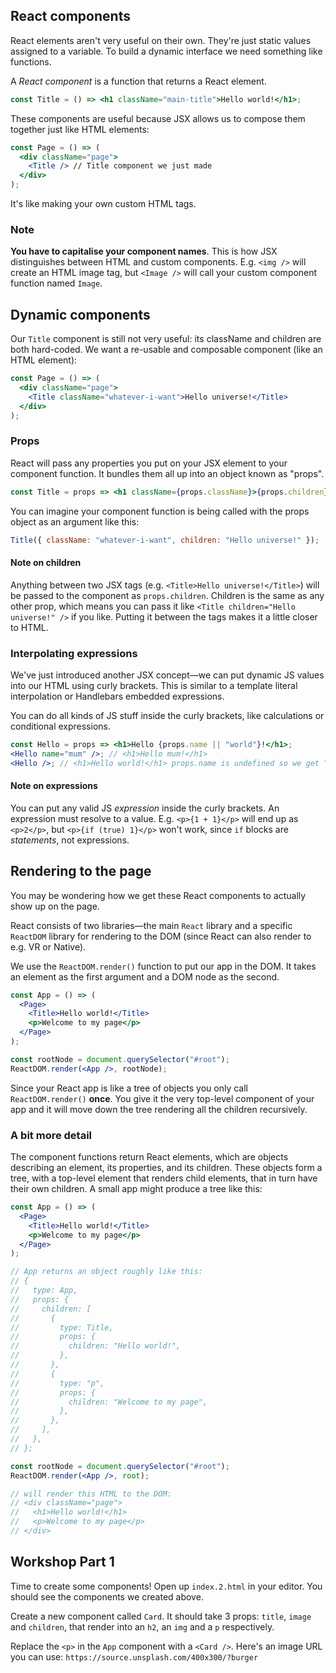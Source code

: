 ## React components

React elements aren't very useful on their own. They're just static values assigned to a variable. To build a dynamic interface we need something like functions.

A _React component_ is a function that returns a React element.

```jsx
const Title = () => <h1 className="main-title">Hello world!</h1>;
```

These components are useful because JSX allows us to compose them together just like HTML elements:

```jsx
const Page = () => (
  <div className="page">
    <Title /> // Title component we just made
  </div>
);
```

It's like making your own custom HTML tags.

### Note

**You have to capitalise your component names**. This is how JSX distinguishes between HTML and custom components. E.g. `<img />` will create an HTML image tag, but `<Image />` will call your custom component function named `Image`.

## Dynamic components

Our `Title` component is still not very useful: its className and children are both hard-coded. We want a re-usable and composable component (like an HTML element):

```jsx
const Page = () => (
  <div className="page">
    <Title className="whatever-i-want">Hello universe!</Title>
  </div>
);
```

### Props

React will pass any properties you put on your JSX element to your component function. It bundles them all up into an object known as "props".

```jsx
const Title = props => <h1 className={props.className}>{props.children}</h1>;
```

You can imagine your component function is being called with the props object as an argument like this:

```javascript
Title({ className: "whatever-i-want", children: "Hello universe!" });
```

#### Note on children

Anything between two JSX tags (e.g. `<Title>Hello universe!</Title>`) will be passed to the component as `props.children`. Children is the same as any other prop, which means you can pass it like `<Title children="Hello universe!" />` if you like. Putting it between the tags makes it a little closer to HTML.

### Interpolating expressions

We've just introduced another JSX concept—we can put dynamic JS values into our HTML using curly brackets. This is similar to a template literal interpolation or Handlebars embedded expressions.

You can do all kinds of JS stuff inside the curly brackets, like calculations or conditional expressions.

```jsx
const Hello = props => <h1>Hello {props.name || "world"}!</h1>;
<Hello name="mum" />; // <h1>Hello mum!</h1>
<Hello />; // <h1>Hello world!</h1> props.name is undefined so we get "world" instead
```

#### Note on expressions

You can put any valid JS _expression_ inside the curly brackets. An expression must resolve to a value. E.g. `<p>{1 + 1}</p>` will end up as `<p>2</p>`, but `<p>{if (true) 1}</p>` won't work, since `if` blocks are _statements_, not expressions.

## Rendering to the page

You may be wondering how we get these React components to actually show up on the page.

React consists of two libraries—the main `React` library and a specific `ReactDOM` library for rendering to the DOM (since React can also render to e.g. VR or Native).

We use the `ReactDOM.render()` function to put our app in the DOM. It takes an element as the first argument and a DOM node as the second.

```jsx
const App = () => (
  <Page>
    <Title>Hello world!</Title>
    <p>Welcome to my page</p>
  </Page>
);

const rootNode = document.querySelector("#root");
ReactDOM.render(<App />, rootNode);
```

Since your React app is like a tree of objects you only call `ReactDOM.render()` **once**. You give it the very top-level component of your app and it will move down the tree rendering all the children recursively.

### A bit more detail

The component functions return React elements, which are objects describing an element, its properties, and its children. These objects form a tree, with a top-level element that renders child elements, that in turn have their own children. A small app might produce a tree like this:

```jsx
const App = () => (
  <Page>
    <Title>Hello world!</Title>
    <p>Welcome to my page</p>
  </Page>
);

// App returns an object roughly like this:
// {
//   type: App,
//   props: {
//     children: [
//       {
//         type: Title,
//         props: {
//           children: "Hello world!",
//         },
//       },
//       {
//         type: "p",
//         props: {
//           children: "Welcome to my page",
//         },
//       },
//     ],
//   },
// };

const rootNode = document.querySelector("#root");
ReactDOM.render(<App />, root);

// will render this HTML to the DOM:
// <div className="page">
//   <h1>Hello world!</h1>
//   <p>Welcome to my page</p>
// </div>
```

## Workshop Part 1

Time to create some components! Open up `index.2.html` in your editor. You should see the components we created above.

Create a new component called `Card`. It should take 3 props: `title`, `image` and `children`, that render into an `h2`, an `img` and a `p` respectively.

Replace the `<p>` in the `App` component with a `<Card />`. Here's an image URL you can use: `https://source.unsplash.com/400x300/?burger`
